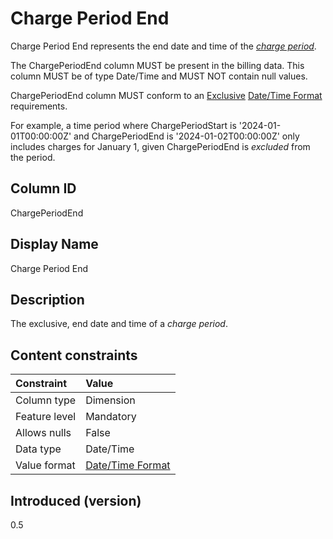 # Charge Period End

Charge Period End represents the end date and time of the [*charge period*](#glossary:chargeperiod).

The ChargePeriodEnd column MUST be present in the billing data. This column MUST be of type Date/Time and MUST NOT contain null values.

ChargePeriodEnd column MUST conform to an [Exclusive](#glossary:exclusivebound) [Date/Time Format](#date/timeformat) requirements.

For example, a time period where ChargePeriodStart is '2024-01-01T00:00:00Z' and ChargePeriodEnd is '2024-01-02T00:00:00Z' only includes charges for January 1, given ChargePeriodEnd is *excluded* from the period.

## Column ID

ChargePeriodEnd

## Display Name

Charge Period End

## Description

The exclusive, end date and time of a *charge period*.

## Content constraints

| Constraint      | Value                                |
|:----------------|:-------------------------------------|
| Column type     | Dimension                            |
| Feature level   | Mandatory                            |
| Allows nulls    | False                                |
| Data type       | Date/Time                            |
| Value format    | [Date/Time Format](#date/timeformat) |

## Introduced (version)

0.5
